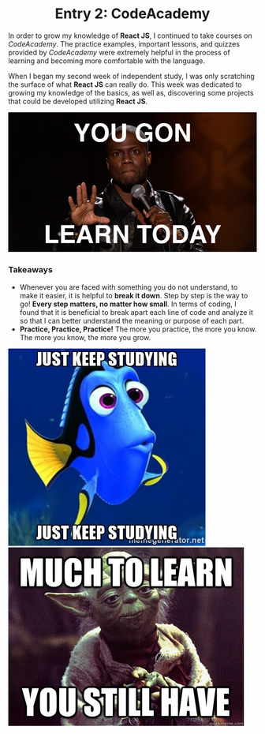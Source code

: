 # <center>Entry 2: CodeAcademy</center>
<p>In order to grow my knowledge of <b>React JS</b>, 
I continued to take courses on <em>CodeAcademy</em>. The practice examples, important lessons,
and quizzes provided by <em>CodeAcademy</em> were extremely helpful in the process of learning and becoming more comfortable with the language. </p>
<p>When I began my second week of independent study, I was only scratching the surface of what <b>React JS</b> can really do. 
This week was dedicated to growing my knowledge of the basics, as well as, discovering some projects that could be 
developed utilizing <b>React JS</b>.</p>

<img src="../entries/images/learntoday.jpeg" style="height:100px, width: 200px;" />

### <strong>Takeaways</strong>
<ul>
    <li>Whenever you are faced with something you do not understand, to
    make it easier, it is helpful to <b>break it down</b>. 
    Step by step is the way to go! <b>Every step matters, no matter how small</b>.
    In terms of coding,
    I found that it is beneficial to break apart each line of code and analyze it
    so that I can better understand the meaning or purpose of each part.
    </li>
    <li><b>Practice, Practice, Practice!</b> The more you practice, the more you know.
    The more you know, the more you grow.</li>
</ul>
<img src="../entries/images/dory.jpg" />
<img src="../entries/images/yoda-learn.jpg"/>
